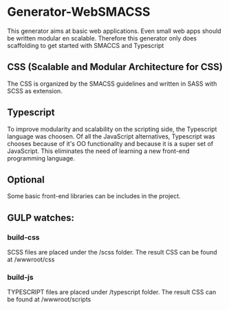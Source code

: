 # Generator-WebSMACSS
This generator aims at basic web applications.
Even small web apps should be written modular en scalable.
Therefore this generator only does scaffolding to get started with SMACCS and Typescript

## CSS (Scalable and Modular Architecture for CSS)
The CSS is organized by the SMACSS guidelines and written in SASS with SCSS as extension.

## Typescript
To improve modularity and scalability on the scripting side, the Typescript language
was choosen. Of all the JavaScript alternatives, Typescript was chooses because of it's OO functionality 
and because it is a super set of JavaScript. This eliminates the need of learning a new front-end programming language.

## Optional
Some basic front-end libraries can be includes in the project.

## GULP watches:
### build-css
SCSS files are placed under the /scss folder.
The result CSS can be found at /wwwroot/css

### build-js
TYPESCRIPT files are placed under /typescript folder.
The result CSS can be found at /wwwroot/scripts
